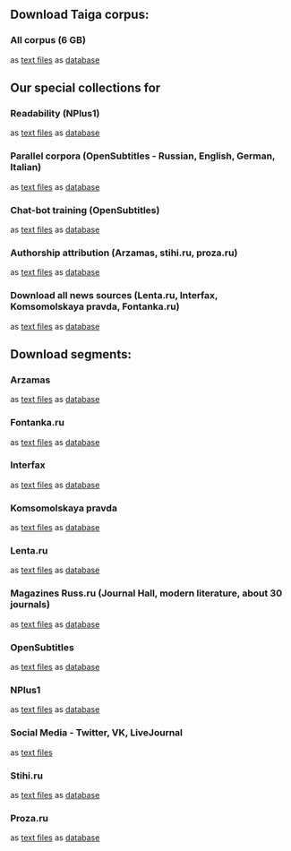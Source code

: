 ## Download Taiga corpus:

### All corpus (6 GB)
as [text files](http://bit.ly/2BzJKxc)  as [database](http://bit.ly/2l8fbHT)

## Our special collections for

### Readability (NPlus1)
as [text files](http://bit.ly/2C2dpQQ)  as [database](http://bit.ly/2lbpuuK)

### Parallel corpora (OpenSubtitles - Russian, English, German, Italian)
as [text files](http://bit.ly/2zsXCaI)  as [database](http://bit.ly/2BNcjvd)

### Chat-bot training (OpenSubtitles)
as [text files](http://bit.ly/2zrEOJ8)  as [database](http://bit.ly/2DL80Oq)

### Authorship attribution (Arzamas, stihi.ru, proza.ru)
as [text files](http://bit.ly/2DJJ5uG)  as [database](http://bit.ly/2l8yOQf)

### Download all news sources (Lenta.ru, Interfax, Komsomolskaya pravda, Fontanka.ru)
as [text files](http://bit.ly/2pvhWZm)  as [database](http://bit.ly/2Dc16AW)

## Download segments:

### Arzamas 
as [text files](http://bit.ly/2BONteN)  as [database](http://bit.ly/2Bz3iBW)

### Fontanka.ru
as [text files](http://bit.ly/2Db4WKD)  as [database](http://bit.ly/2C86Z5e)

### Interfax
as [text files](http://bit.ly/2D8VQO8)  as [database](http://bit.ly/2C7PcLa)

### Komsomolskaya pravda
as [text files](http://bit.ly/2D8W8oc)  as [database](http://bit.ly/2DMYLxs)

### Lenta.ru
as [text files](http://bit.ly/2DM8WlB)  as [database](http://bit.ly/2C35sxl)

### Magazines Russ.ru (Journal Hall, modern literature, about 30 journals)
as [text files](http://bit.ly/2BOxMUP)  as [database](http://bit.ly/2DJIrgK)

### OpenSubtitles 
as [text files](http://bit.ly/2BBwEzH)  as [database](http://bit.ly/2DciJAf)

### NPlus1
as [text files](http://bit.ly/2C4YpSp)  as [database](http://bit.ly/2DMagoz)

### Social Media - Twitter, VK, LiveJournal
as [text files](http://bit.ly/2C4vFeW) 

### Stihi.ru 
as [text files](http://bit.ly/2DO34bs)  as [database](http://bit.ly/2BxDDcF)

### Proza.ru 
as [text files](http://bit.ly/2la8iGe)  as [database](http://bit.ly/2C7QplG)
